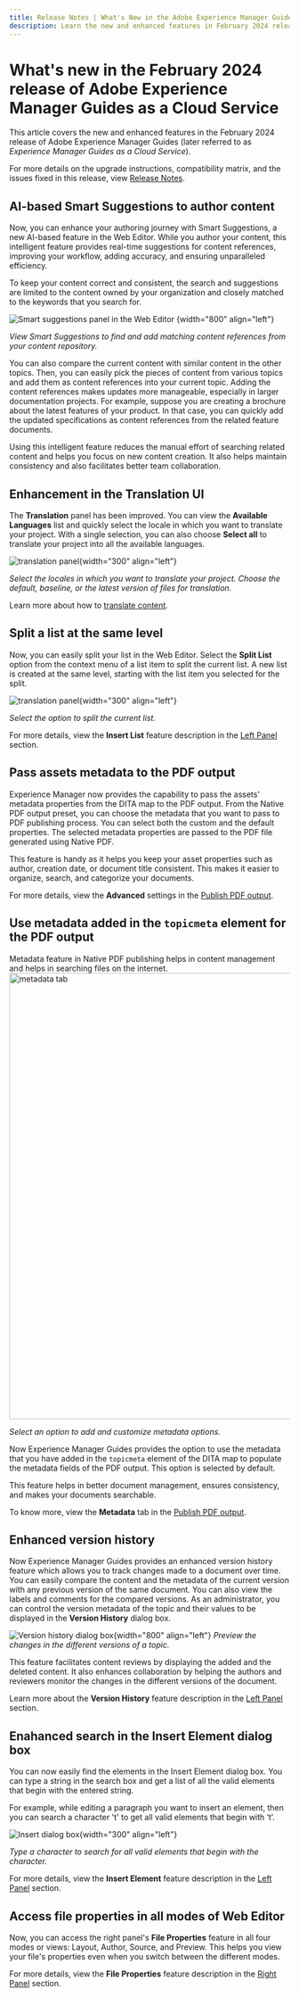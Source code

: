 ```yaml
---
title: Release Notes | What's New in the Adobe Experience Manager Guides, February 2024 release
description: Learn the new and enhanced features in February 2024 release of Adobe Experience Manager Guides as a Cloud Service.
---
```

# What's new in the February 2024 release of Adobe Experience Manager Guides as a Cloud Service

This article covers the new and enhanced features in the February 2024 release of Adobe Experience Manager Guides (later referred to as *Experience Manager Guides as a Cloud Service*).

For more details on the upgrade instructions, compatibility matrix, and the issues fixed in this release, view [Release Notes](release-notes-2023.12.0.md).

## AI-based Smart Suggestions to author content

Now, you can enhance your authoring journey with Smart Suggestions, a new AI-based feature in the Web Editor. While you author your content, this intelligent feature provides real-time suggestions for content references, improving your workflow, adding accuracy, and ensuring unparalleled efficiency.

 
To keep your content correct and consistent, the search and suggestions are limited to the content owned by your organization and closely matched to the keywords that you search for.  

![Smart suggestions panel in the Web Editor ](web-editor-smart-suggestion.png) {width="800" align="left"}


*View Smart Suggestions to find and add matching content references from your content repository.*

You can also compare the current content with similar content in the other topics. Then, you can easily pick the pieces of content from various topics and add them as content references into your current topic. Adding the content references makes updates more manageable, especially in larger documentation projects. For example, suppose you are creating a brochure about the latest features of your product. In that case, you can quickly add the updated specifications as content references from the related feature documents.

Using this intelligent feature reduces the manual effort of searching related content and helps you focus on new content creation.  It also helps maintain consistency and also facilitates better team collaboration.  


## Enhancement in the Translation UI

The **Translation** panel has been improved.  You can view the **Available Languages** list and quickly select the locale in which you want to translate your project. With a single selection, you can also choose **Select all** to translate your project into all the available languages.

![translation panel](assets/translation-languages-4.4.png){width="300" align="left"}



*Select the locales in which you want to translate your project. Choose the default, baseline, or the latest version of files for translation.*

Learn more about how to [translate content](../user-guide/translation.md).

## Split a list at the same level

Now, you can easily split your list in the Web Editor. Select the **Split List** option from the context menu of a list item to split the current list. A new list is created at the same level, starting with the list item you selected for the split.  

![translation panel](assets/context-menu-split-list.png){width="300" align="left"}

*Select the option to split the current list.*

For more details, view the **Insert List** feature description in the [Left Panel](../user-guide/web-editor-features.md#id2051EA0M0HS) section. 

## Pass assets metadata to the PDF output

Experience Manager now provides the capability to pass the assets' metadata properties from the DITA map  to the PDF output. 
From the Native PDF output preset, you can choose the metadata that you want to pass to PDF publishing process. You can select both the custom and the default properties.  The selected metadata properties are passed to the PDF file generated using Native PDF.

This feature is handy as it helps you  keep your asset properties such as author, creation date, or document title consistent. This makes it easier to organize, search, and categorize your documents.

For more details, view the **Advanced** settings in the [Publish PDF output](../web-editor/native-pdf-web-editor.md).

## Use metadata added in the `topicmeta` element for the PDF output

Metadata feature in Native PDF publishing helps in content management and helps in searching files on the internet. 
<img src="assets/pdf-metadata-4-4.png" alt="metadata tab" width=800>

*Select an option to add and customize metadata options.*

Now Experience Manager Guides provides the option to use the metadata that you have added in the `topicmeta` element of the DITA map to populate the metadata fields of the PDF output. This option is selected by default.

This feature helps in better document management, ensures consistency, and makes your documents searchable.

To know more, view the **Metadata** tab in the [Publish PDF output](../web-editor/native-pdf-web-editor.md).

## Enhanced version history 

Now Experience Manager Guides provides an enhanced version history feature which allows you to track changes made to a document over time. You can easily compare the content and the metadata of the current version with any previous version of the same document. You can also view the labels and comments for the compared versions. As an administrator, you can control the version metadata of the topic and their values to be displayed in the **Version History** dialog box. 

![Version history dialog box](assets/version-history-dialog-web-editor.png){width="800" align="left"}
  *Preview the changes in the different versions of a topic.*

This feature facilitates content reviews by displaying the added and the deleted content. It also enhances collaboration by helping the authors and reviewers monitor the changes in the different versions of the document.

Learn more about the **Version History** feature description in the [Left Panel](../user-guide/web-editor-features.md#id2051EA0M0HS) section. 

## Enahanced search in the Insert Element dialog box

You can now easily find the elements in the Insert Element dialog box.  You can type a string in the search box and get a list of all the valid elements that begin with the entered string.

For example, while editing a paragraph you want to insert an element, then you can search a character 't' to get
all valid elements that begin with ‘t’.


![Insert dialog box](assets/insert-element.png){width="300" align="left"}

*Type a character to search for all valid elements that begin with the character.*


For more details, view the **Insert Element** feature description in the [Left Panel](../user-guide/web-editor-features.md#id2051EA0M0HS) section. 

## Access file properties in all modes of Web Editor

Now, you can access the right panel's **File Properties** feature in all four modes or views:  Layout, Author, Source, and Preview.  This helps you view your file's properties even when you switch between the different modes.

For more details, view the **File Properties** feature description in the [Right Panel](../user-guide/web-editor-features.md#id2051EB003YK) section. 